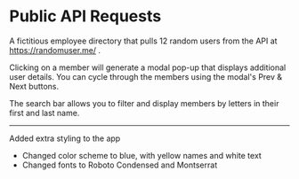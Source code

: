 # Public API Requests
A fictitious employee directory that pulls 12 random users from the API at https://randomuser.me/ .

Clicking on a member will generate a modal pop-up that displays additional user details. You can cycle through the members using the modal's Prev & Next buttons.

The search bar allows you to filter and display members by letters in their first and last name.

 ---

 Added extra styling to the app
 - Changed color scheme to blue, with yellow names and white text
 - Changed fonts to Roboto Condensed and Montserrat